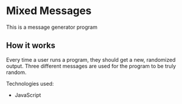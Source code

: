 # Mixed Messages

This is a message generator program

## How it works
Every time a user runs a program, they should get a new, randomized output. Three different messages are used for the program to be truly random. 

Technologies used: 
* JavaScript